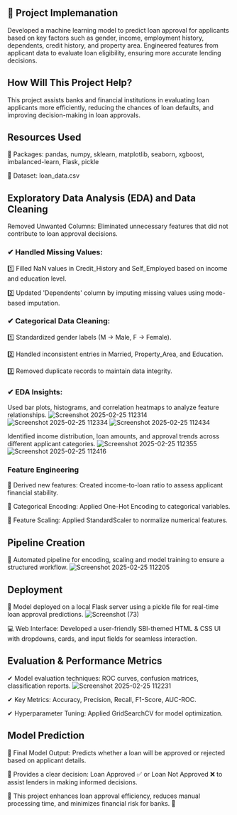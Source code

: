 ## 📌 Project Implemanation
Developed a machine learning model to predict loan approval for applicants based on key factors such as gender, income, employment history, dependents, credit history, and property area.
Engineered features from applicant data to evaluate loan eligibility, ensuring more accurate lending decisions.

## How Will This Project Help?
This project assists banks and financial institutions in evaluating loan applicants more efficiently, reducing the chances of loan defaults, and improving decision-making in loan approvals.

## Resources Used
📌 Packages: pandas, numpy, sklearn, matplotlib, seaborn, xgboost, imbalanced-learn, Flask, pickle

📌 Dataset: loan_data.csv

## Exploratory Data Analysis (EDA) and Data Cleaning
  Removed Unwanted Columns: Eliminated unnecessary features that did not contribute to loan approval decisions.

### ✔ Handled Missing Values:
1️⃣ Filled NaN values in Credit_History and Self_Employed based on income and education level.

2️⃣ Updated 'Dependents' column by imputing missing values using mode-based imputation.

### ✔ Categorical Data Cleaning:
1️⃣ Standardized gender labels (M → Male, F → Female).

2️⃣ Handled inconsistent entries in Married, Property_Area, and Education.

3️⃣ Removed duplicate records to maintain data integrity.

### ✔ EDA Insights:

Used bar plots, histograms, and correlation heatmaps to analyze feature relationships.
![Screenshot 2025-02-25 112314](https://github.com/user-attachments/assets/c58d969f-0591-4697-90a6-399ce6e489c6)
![Screenshot 2025-02-25 112334](https://github.com/user-attachments/assets/912427c8-5bad-4424-b9f9-b5609c2ba8c6)
![Screenshot 2025-02-25 112434](https://github.com/user-attachments/assets/4cc9fff3-bc54-446f-961c-df4f389b8573)

Identified income distribution, loan amounts, and approval trends across different applicant categories.
![Screenshot 2025-02-25 112355](https://github.com/user-attachments/assets/0c898fac-f718-4673-86fc-4ef40efada75)
![Screenshot 2025-02-25 112416](https://github.com/user-attachments/assets/fd8ad526-3ea4-43cd-bccb-fd1a2db005a8)

### Feature Engineering
📌 Derived new features: Created income-to-loan ratio to assess applicant financial stability.

📌 Categorical Encoding: Applied  One-Hot Encoding to categorical variables.

📌 Feature Scaling: Applied StandardScaler to normalize numerical features.

## Pipeline Creation
🔄 Automated pipeline for encoding, scaling and model training to ensure a structured workflow.
![Screenshot 2025-02-25 112205](https://github.com/user-attachments/assets/8c5fa9ea-4c0f-4d21-93f8-09a5665554de)

## Deployment
🚀 Model deployed on a local Flask server using a pickle file for real-time loan approval predictions.
![Screenshot (73)](https://github.com/user-attachments/assets/50b92c2e-709f-4bb9-a1e8-c71c4f25ffcf)


💻 Web Interface: Developed a user-friendly SBI-themed HTML & CSS UI with dropdowns, cards, and input fields for seamless interaction.

## Evaluation & Performance Metrics
✔ Model evaluation techniques: ROC curves, confusion matrices, classification reports.
![Screenshot 2025-02-25 112231](https://github.com/user-attachments/assets/4e611fe6-e0c9-42cc-987a-8093e960beb4)


✔ Key Metrics: Accuracy, Precision, Recall, F1-Score, AUC-ROC.

✔ Hyperparameter Tuning: Applied GridSearchCV for model optimization.

## Model Prediction
📌 Final Model Output: Predicts whether a loan will be approved or rejected based on applicant details.

📌 Provides a clear decision: Loan Approved ✅ or Loan Not Approved ❌ to assist lenders in making informed decisions.

🚀 This project enhances loan approval efficiency, reduces manual processing time, and minimizes financial risk for banks. 🎯
